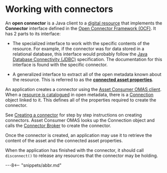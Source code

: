 <!-- SPDX-License-Identifier: CC-BY-4.0 -->
<!-- Copyright Contributors to the ODPi Egeria project 2019. -->

# Working with connectors

An **open connector** is a Java client to a [digital resource](/egeria-docs/concepts/resource) that implements the **Connector** interface defined in the [Open Connector Framework (OCF)](/egeria-docs/frameworks/ocf/overview). It has 2 parts to its interface:

- The specialized interface to work with the specific contents of the resource.  For example, if the connector was for data stored in a relational database, this interface would probably follow the 
  [Java Database Connectivity (JDBC)](https://en.wikipedia.org/wiki/Java_Database_Connectivity) specification.  The documentation for this interface is found with the specific connector. 

- A generalized interface to extract all of the open metadata known about the resource.  This is referred to as the [**connected asset properties**](/egeria-docs/concepts/connected-asset-properties).
  
An application creates a connector using the [Asset Consumer OMAS client](creating-a-connector.md). When a [resource is catalogued](/egeria-docs/concepts/assets) in  open metadata,
there is a [Connection](/egeria-docs/concepts/connection) object linked to it.  This defines all of the properties required to create the connector.

See [Creating a connector](creating-a-connector.md) for step by step instructions on creating connectors.
Asset Consumer OMAS looks up the Connection object and calls the [Connector Broker](/egeria-docs/concepts/connector-broker)
to create the connector.

Once the connector is created, an application may use it to retrieve the content of the asset and the connected
asset properties.

When the application has finished with the connector, it should call `disconnect()` to release any resources
that the connector may be holding.

---8<-- "snippets/abbr.md"
